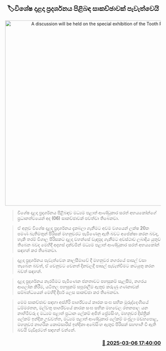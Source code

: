 <p align='center'><b><h2 align='center' title='A discussion will be held on the special exhibition of the Tooth Relic'>🏷විශේෂ දළදා ප්‍රදර්ශනය පිළිබඳ සාකච්ඡාවක් පැවැත්වෙයි</h2></b></p>
<p align='center'><img src='https://helakuru.sgp1.cdn.digitaloceanspaces.com/esana/images/lib/dalada-new-ggf.jpg' width='600' alt='A discussion will be held on the special exhibition of the Tooth Relic'></p>

> විශේෂ දළදා ප්‍රදර්ශනය පිළිබඳව මධ්‍යම පළාත් ආණ්ඩුකාර සරත් අභයකෝන්ගේ ප්‍රධානත්වයෙන් අද (06) සාකච්ඡාවක් පවත්වා තිබෙනවා.

> ඒ අනුව විශේෂ දළදා ප්‍රදර්ශනය දැකබලා ගැනීමට අවම වශයෙන් ලක්ෂ 20ක පමණ බැතිමතුන් පිරිසක් මහනුවරට පැමිණෙනු ඇති බවට අපේක්ෂා කරන බවද, හැකි තරම් විශාල පිරිසකට දළදා වහන්සේ වැඳපුදා ගැනීමට අවස්ථාව ලබාදිය යුතුව තිබෙන බවද මෙහිදී අදහස් දක්වමින් මධ්‍යම පළාත් ආණ්ඩුකාර සරත් අභයකෝන් සඳහන් කර තිබෙනවා.

> දළදා ප්‍රදර්ශනය පැවැත්වෙන කාලසීමාවේ දී මහනුවර නගරයේ පාසල් වසා තැබෙන බවත්, ඒ වෙනුවට වෙනත් දිනවලදී පාසල් පැවැත්වීමට කටයුතු කරන බවත් සඳහන්.

> දළදා ප්‍රදර්ශනය නැරඹීමට පැමිණෙන ජනතාවට පහසුකම් සැලසීම, නගරය ආලෝක කිරීම, යටිතල පහසුකම් සපුරාලීම ඇතුළු කරුණු ගණනාවක් සම්බන්ධයෙන් මෙහිදී දීර්ඝ ලෙස සාකච්ඡා කර තිබෙනවා.

> මෙම සාකච්ඡාව සඳහා අස්ගිරි පාර්ශ්වයේ කාරක සංඝ සභික මුරුද්දෙණියේ ධම්මරතන, මල්වතු පාර්ශ්වයේ කාරක සංඝ සභික මහවෙල රතනපාල යන නාහිමිවරු ද මධ්‍යම පළාත් ප්‍රධාන ලේකම් අජිත් ප්‍රේමසිංහ, මහනුවර දිස්ත්‍රික් ලේකම් ඉන්දික උඩවත්ත, මධ්‍යම පළාත් ආණ්ඩුකාර ලේකම් මංජුලා මඩහපොළ, මහනුවර නාගරික කොමසාරිස් ඉන්දිකා අබේසිංහ ඇතුළු පිරිසක් සහභාගී වී ඇති බවයි වැඩිදුරටත් සඳහන් වන්නේ.



<h3 align='right'><a href='https://www.helakuru.lk/esana/p/108098/'>📅 2025-03-06 17:40:00</a></h3>
